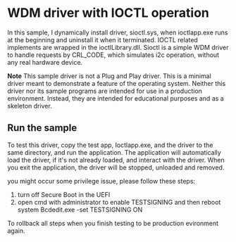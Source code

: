 
WDM driver with IOCTL operation 
=====

In this sample, I dynamically install  driver, sioctl.sys, when ioctlapp.exe runs at the beginning and uninstall it when it terminated. IOCTL related implements are wrapped in the ioctlLibrary.dll. Sioctl is a simple WDM driver to handle requests by CRL_CODE, which simulates i2c operation, without any real hardware device.

**Note** This sample driver is not a Plug and Play driver. This is a minimal driver meant to demonstrate a feature of the operating system. Neither this driver nor its sample programs are intended for use in a production environment. Instead, they are intended for educational purposes and as a skeleton driver.


Run the sample
--------------

To test this driver, copy the test app, Ioctlapp.exe, and the driver to the same directory, and run the application. The application will automatically load the driver, if it's not already loaded, and interact with the driver. When you exit the application, the driver will be stopped, unloaded and removed.

you might occur some privilege issue, please follow these steps:
1. turn off Secure Boot in the UEFI
2. open cmd with administrator to enable TESTSIGNING and then reboot system
Bcdedit.exe -set TESTSIGNING ON

To rollback all steps when you finish testing to be production evironment again.

